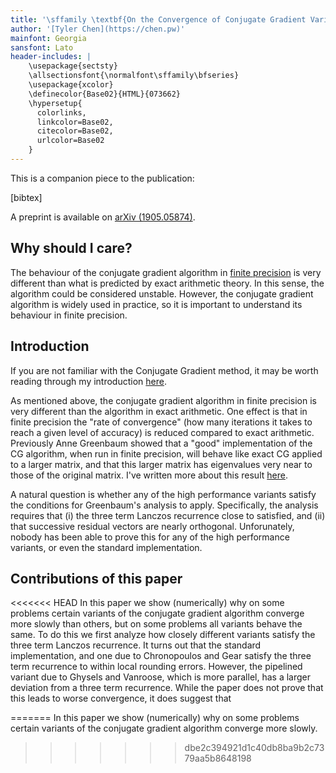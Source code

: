 ```yaml
---
title: '\sffamily \textbf{On the Convergence of Conjugate Gradient Variants in Finite Precision Arithmetic}'
author: '[Tyler Chen](https://chen.pw)'
mainfont: Georgia
sansfont: Lato
header-includes: |
    \usepackage{sectsty}
    \allsectionsfont{\normalfont\sffamily\bfseries}
    \usepackage{xcolor}
    \definecolor{Base02}{HTML}{073662}
    \hypersetup{
      colorlinks,
      linkcolor=Base02,
      citecolor=Base02,
      urlcolor=Base02
    }
---
```


This is a companion piece to the publication:

[bibtex]

A preprint is available on [arXiv (1905.05874)](https://arxiv.org/pdf/1905.05874.pdf).

## Why should I care?

The behaviour of the conjugate gradient algorithm in [finite precision](../cg/finite_precision_cg.html) is very different than what is predicted by exact arithmetic theory.
In this sense, the algorithm could be considered unstable.
However, the conjugate gradient algorithm is widely used in practice, so it is important to understand its behaviour in finite precision.

## Introduction

If you are not familiar with the Conjugate Gradient method, it may be worth reading through my introduction [here](../cg/index.html).

As mentioned above, the conjugate gradient algorithm in finite precision is very different than the algorithm in exact arithmetic.
One effect is that in finite precision the "rate of convergence" (how many iterations it takes to reach a given level of accuracy) is reduced compared to exact arithmetic.
Previously Anne Greenbaum showed that a "good" implementation of the CG algorithm, when run in finite precision, will behave like exact CG applied to a larger matrix, and that this larger matrix has eigenvalues very near to those of the original matrix.
I've written more about this result [here](../cg/finite_precision_cg.html).

A natural question is whether any of the high performance variants satisfy the conditions for Greenbaum's analysis to apply.
Specifically, the analysis requires that (i) the three term Lanczos recurrence close to satisfied, and (ii) that successive residual vectors are nearly orthogonal.
Unforunately, nobody has been able to prove this for any of the high performance variants, or even the standard implementation.


## Contributions of this paper

<<<<<<< HEAD
In this paper we show (numerically) why on some problems certain variants of the conjugate gradient algorithm converge more slowly than others, but on some problems all variants behave the same.
To do this we first analyze how closely different variants satisfy the three term Lanczos recurrence.
It turns out that the standard implementation, and one due to Chronopoulos and Gear satisfy the three term recurrence to within local rounding errors.
However, the pipelined variant due to Ghysels and Vanroose, which is more parallel, has a larger deviation from a three term recurrence.
While the paper does not prove that this leads to worse convergence, it does suggest that 


=======
In this paper we show (numerically) why on some problems certain variants of the conjugate gradient algorithm converge more slowly.
>>>>>>> dbe2c394921d1c40db8ba9b2c7379aa5b8648198
